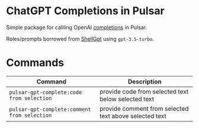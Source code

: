 # ChatGPT Completions in Pulsar

Simple package for callling OpenAI [completions](https://api.openai.com/v1/chat/completions) in Pulsar.

Roles/prompts borrowed from [ShellGpt](https://github.com/TheR1D/shell_gpt) using `gpt-3.5-turbo`.

# Commands

| Command                                   | Description                                                   |
| ----------------------------------------- | ------------------------------------------------------------- |
| `pulsar-gpt-complete:code from selection` | provide code from selected text below selected text |
| `pulsar-gpt-complete:comment from selection` | provide comment from selected text above selected text |
